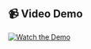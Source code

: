 ## 📹 Video Demo

[![Watch the Demo](https://img.youtube.com/vi/d5SgOIXSR2I/0.jpg)](https://youtu.be/d5SgOIXSR2I?si=kvk67LhPPHvyrBKZ)
